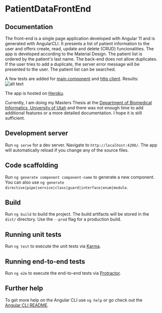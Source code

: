 # PatientDataFrontEnd
## Documentation
The front-end is a single page application developed with Angular 11 and is generated with AngularCLI. It presents a list of patient information to the user and offers create, read, update and delete (CRUD) funcionalities. The app is developed according to the Material Design. The patient list is ordered by the patient's last name. The back-end does not allow duplicates. If the user tries to add a duplicate, the server error message will be presented to the user. The patient list can be searched.

A few tests are added for [main component](src/app/app.component.spec.ts) and [http client](src/app/patients.service.spec.ts).
Results: ![alt text](https://i.imgur.com/alG15cc.png)

The app is hosted on [Heroku](https://patient-data-frontend.herokuapp.com/).

Currently, I am doing my Masters Thesis at the [Department of Biomedical Informatics, University of Utah](https://medicine.utah.edu/dbmi/) and there was not enough time to add additional features or a more detailed documentation. I hope it is still sufficient.

## Development server

Run `ng serve` for a dev server. Navigate to `http://localhost:4200/`. The app will automatically reload if you change any of the source files.

## Code scaffolding

Run `ng generate component component-name` to generate a new component. You can also use `ng generate directive|pipe|service|class|guard|interface|enum|module`.

## Build

Run `ng build` to build the project. The build artifacts will be stored in the `dist/` directory. Use the `--prod` flag for a production build.

## Running unit tests

Run `ng test` to execute the unit tests via [Karma](https://karma-runner.github.io).

## Running end-to-end tests

Run `ng e2e` to execute the end-to-end tests via [Protractor](http://www.protractortest.org/).

## Further help

To get more help on the Angular CLI use `ng help` or go check out the [Angular CLI README](https://github.com/angular/angular-cli/blob/master/README.md).
